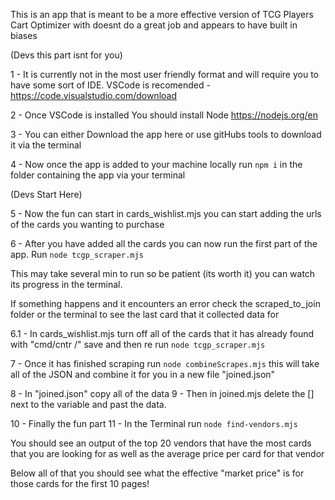 This is an app that is meant to be a more effective version of TCG Players Cart Optimizer with doesnt do a great job 
and appears to have built in biases

(Devs this part isnt for you)

1 - It is currently not in the most user friendly format and will require you to have some sort of IDE. 
VSCode is recomended - https://code.visualstudio.com/download

2 - Once VSCode is installed You should install Node
https://nodejs.org/en

3 - You can either Download the app here or use gitHubs tools to download it via the terminal

4 -  Now once the app is added to your machine locally run `npm i` in the folder containing the app via your terminal

(Devs Start Here)

5 - Now the fun can start in cards_wishlist.mjs you can start adding the urls of the cards you wanting to purchase

6 - After you have added all the cards you can now run the first part of the app. Run `node tcgp_scraper.mjs` 

This may take several min to run so be patient (its worth it) you can watch its progress in the terminal. 

If something happens and it encounters an error check the scraped_to_join folder or the terminal to see the last 
card that it collected data for

6.1 - In cards_wishlist.mjs turn off all of the cards that it has already found with "cmd/cntr /" save 
and then re run `node tcgp_scraper.mjs`

7 - Once it has finished scraping run `node combineScrapes.mjs` this will take all of the JSON and combine it for you 
  in a new file "joined.json"

8 - In "joined.json" copy all of the data 
9 - Then in joined.mjs delete the [] next to the variable and past the data. 

10 - Finally the fun part
11 - In the Terminal run `node find-vendors.mjs` 

You should see an output of the top 20 vendors that have the most cards that you are looking for as well as the
average price per card for that vendor

Below all of that you should see what the effective "market price" is for those cards for the first 10 pages!
